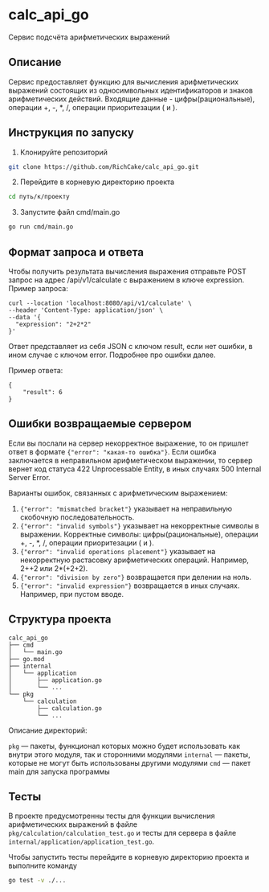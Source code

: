 # calc_api_go
Сервис подсчёта арифметических выражений

## Описание
Сервис предоставляет функцию для вычисления арифметических выражений состоящих из односимвольных идентификаторов и знаков арифметических действий. Входящие данные - цифры(рациональные), операции +, -, *, /, операции приоритезации ( и ).

## Инструкция по запуску
1. Клонируйте репозиторий
```bash
git clone https://github.com/RichCake/calc_api_go.git
```
2. Перейдите в корневую директорию проекта
```bash
cd путь/к/проекту
```
3. Запустите файл cmd/main.go
```bash
go run cmd/main.go
```

## Формат запроса и ответа
Чтобы получить результата вычисления выражения отправьте POST запрос на адрес /api/v1/calculate с выражением в ключе expression. Пример запроса:
```
curl --location 'localhost:8080/api/v1/calculate' \
--header 'Content-Type: application/json' \
--data '{
  "expression": "2+2*2"
}'
```
Ответ представляет из себя JSON с ключом result, если нет ошибки, в ином случае с ключом error. Подробнее про ошибки далее. 

Пример ответа:
```
{
    "result": 6
}
```

## Ошибки возвращаемые сервером
Если вы послали на сервер некорректное выражение, то он пришлет ответ в формате `{"error": "какая-то ошибка"}`. Если ошибка заключается в неправильном арифметическом выражении, то сервер вернет код статуса 422 Unprocessable Entity, в иных случаях 500 Internal Server Error. 

Варианты ошибок, связанных с арифметическим выражением:
1. `{"error": "mismatched bracket"}` указывает на неправильную скобочную последовательность.
2. `{"error": "invalid symbols"}` указывает на некорректные символы в выражении. Корректные символы: цифры(рациональные), операции +, -, *, /, операции приоритезации ( и ).
3. `{"error": "invalid operations placement"}` указывает на некорректную растасовку арифметических операций. Например, 2++2 или 2*(+2+2).
4. `{"error": "division by zero"}` возвращается при делении на ноль.
5. `{"error": "invalid expression"}` возвращается в иных случаях. Например, при пустом вводе.

## Структура проекта
```
calc_api_go
├── cmd
│   └── main.go
├── go.mod
├── internal
│   └── application
│       ├── application.go
│       └── ...
└── pkg
    └── calculation
        ├── calculation.go
        └── ...
```

Описание директорий:

`pkg` — пакеты, функционал которых можно будет использовать как внутри этого модуля, так и сторонними модулями
`internal` — пакеты, которые не могут быть использованы другими модулями
`cmd` — пакет main для запуска программы

## Тесты
В проекте предусмотренны тесты для функции вычисления арифметических выражений в файле `pkg/calculation/calculation_test.go` и тесты для сервера в файле `internal/application/application_test.go`.

Чтобы запустить тесты перейдите в корневую директорию проекта и выполните команду
```bash
go test -v ./...
```